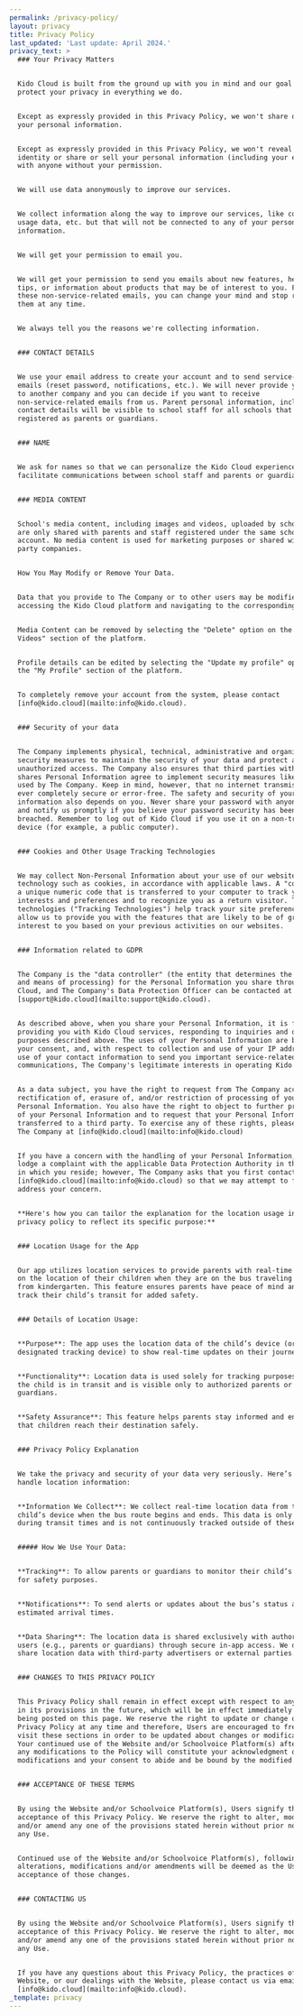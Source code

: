 ```yaml
---
permalink: /privacy-policy/
layout: privacy
title: Privacy Policy
last_updated: 'Last update: April 2024.'
privacy_text: >
  ### Your Privacy Matters


  Kido Cloud is built from the ground up with you in mind and our goal is to
  protect your privacy in everything we do.


  Except as expressly provided in this Privacy Policy, we won't share or sell
  your personal information.


  Except as expressly provided in this Privacy Policy, we won't reveal your
  identity or share or sell your personal information (including your email)
  with anyone without your permission.


  We will use data anonymously to improve our services.


  We collect information along the way to improve our services, like cookies,
  usage data, etc. but that will not be connected to any of your personal
  information.


  We will get your permission to email you.


  We will get your permission to send you emails about new features, helpful
  tips, or information about products that may be of interest to you. For any of
  these non-service-related emails, you can change your mind and stop receiving
  them at any time.


  We always tell you the reasons we're collecting information.


  ### CONTACT DETAILS


  We use your email address to create your account and to send service-related
  emails (reset password, notifications, etc.). We will never provide your email
  to another company and you can decide if you want to receive
  non-service-related emails from us. Parent personal information, including
  contact details will be visible to school staff for all schools that have them
  registered as parents or guardians.


  ### NAME


  We ask for names so that we can personalize the Kido Cloud experience and
  facilitate communications between school staff and parents or guardians.


  ### MEDIA CONTENT


  School's media content, including images and videos, uploaded by school staff,
  are only shared with parents and staff registered under the same school
  account. No media content is used for marketing purposes or shared with third
  party companies.


  How You May Modify or Remove Your Data.


  Data that you provide to The Company or to other users may be modified through
  accessing the Kido Cloud platform and navigating to the corresponding menu.


  Media Content can be removed by selecting the "Delete" option on the "Photos /
  Videos" section of the platform.


  Profile details can be edited by selecting the "Update my profile" option on
  the "My Profile" section of the platform.


  To completely remove your account from the system, please contact
  [info@kido.cloud](mailto:info@kido.cloud).


  ### Security of your data


  The Company implements physical, technical, administrative and organizational
  security measures to maintain the security of your data and protect against
  unauthorized access. The Company also ensures that third parties with whom it
  shares Personal Information agree to implement security measures like those
  used by The Company. Keep in mind, however, that no internet transmission is
  ever completely secure or error-free. The safety and security of your
  information also depends on you. Never share your password with anyone else
  and notify us promptly if you believe your password security has been
  breached. Remember to log out of Kido Cloud if you use it on a non-trusted
  device (for example, a public computer).


  ### Cookies and Other Usage Tracking Technologies


  We may collect Non-Personal Information about your use of our websites through
  technology such as cookies, in accordance with applicable laws. A "cookie" is
  a unique numeric code that is transferred to your computer to track your
  interests and preferences and to recognize you as a return visitor. These
  technologies ("Tracking Technologies") help track your site preferences and
  allow us to provide you with the features that are likely to be of greatest
  interest to you based on your previous activities on our websites.


  ### Information related to GDPR


  The Company is the "data controller" (the entity that determines the purposes
  and means of processing) for the Personal Information you share through Kido
  Cloud, and The Company's Data Protection Officer can be contacted at
  [support@kido.cloud](mailto:support@kido.cloud).


  As described above, when you share your Personal Information, it is for
  providing you with Kido Cloud services, responding to inquiries and other
  purposes described above. The uses of your Personal Information are based upon
  your consent, and, with respect to collection and use of your IP address or
  use of your contact information to send you important service-related
  communications, The Company's legitimate interests in operating Kido Cloud.


  As a data subject, you have the right to request from The Company access to,
  rectification of, erasure of, and/or restriction of processing of your
  Personal Information. You also have the right to object to further processing
  of your Personal Information and to request that your Personal Information be
  transferred to a third party. To exercise any of these rights, please contact
  The Company at [info@kido.cloud](mailto:info@kido.cloud)


  If you have a concern with the handling of your Personal Information, you may
  lodge a complaint with the applicable Data Protection Authority in the country
  in which you reside; however, The Company asks that you first contact us at
  [info@kido.cloud](mailto:info@kido.cloud) so that we may attempt to fully
  address your concern.


  **Here's how you can tailor the explanation for the location usage in your
  privacy policy to reflect its specific purpose:**


  ### Location Usage for the App


  Our app utilizes location services to provide parents with real-time updates
  on the location of their children when they are on the bus traveling to and
  from kindergarten. This feature ensures parents have peace of mind and can
  track their child’s transit for added safety.


  ### Details of Location Usage:


  **Purpose**: The app uses the location data of the child’s device (or a
  designated tracking device) to show real-time updates on their journey.


  **Functionality**: Location data is used solely for tracking purposes while
  the child is in transit and is visible only to authorized parents or
  guardians.


  **Safety Assurance**: This feature helps parents stay informed and ensures
  that children reach their destination safely.


  ### Privacy Policy Explanation


  We take the privacy and security of your data very seriously. Here’s how we
  handle location information:


  **Information We Collect**: We collect real-time location data from the
  child’s device when the bus route begins and ends. This data is only active
  during transit times and is not continuously tracked outside of these periods.


  ##### How We Use Your Data:


  **Tracking**: To allow parents or guardians to monitor their child’s journey
  for safety purposes.


  **Notifications**: To send alerts or updates about the bus’s status and
  estimated arrival times.


  **Data Sharing**: The location data is shared exclusively with authorized
  users (e.g., parents or guardians) through secure in-app access. We do not
  share location data with third-party advertisers or external parties.


  ### CHANGES TO THIS PRIVACY POLICY


  This Privacy Policy shall remain in effect except with respect to any changes
  in its provisions in the future, which will be in effect immediately after
  being posted on this page. We reserve the right to update or change our
  Privacy Policy at any time and therefore, Users are encouraged to frequently
  visit these sections in order to be updated about changes or modifications.
  Your continued use of the Website and/or Schoolvoice Platform(s) after we post
  any modifications to the Policy will constitute your acknowledgment of the
  modifications and your consent to abide and be bound by the modified Policy.


  ### ACCEPTANCE OF THESE TERMS


  By using the Website and/or Schoolvoice Platform(s), Users signify their
  acceptance of this Privacy Policy. We reserve the right to alter, modify
  and/or amend any one of the provisions stated herein without prior notice to
  any Use.


  Continued use of the Website and/or Schoolvoice Platform(s), following any
  alterations, modifications and/or amendments will be deemed as the Users'
  acceptance of those changes.


  ### CONTACTING US


  By using the Website and/or Schoolvoice Platform(s), Users signify their
  acceptance of this Privacy Policy. We reserve the right to alter, modify
  and/or amend any one of the provisions stated herein without prior notice to
  any Use.


  If you have any questions about this Privacy Policy, the practices of our
  Website, or our dealings with the Website, please contact us via email
  [info@kido.cloud](mailto:info@kido.cloud).
_template: privacy
---
```


